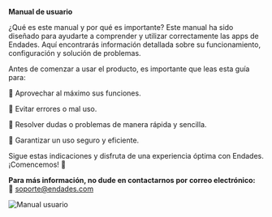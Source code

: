 **Manual de usuario**

¿Qué es este manual y por qué es importante?
Este manual ha sido diseñado para ayudarte a comprender y utilizar correctamente las apps de Endades. Aquí encontrarás información detallada sobre su funcionamiento, configuración y solución de problemas.

Antes de comenzar a usar el producto, es importante que leas esta guía para:

🔹 Aprovechar al máximo sus funciones.

🔹 Evitar errores o mal uso.

🔹 Resolver dudas o problemas de manera rápida y sencilla.

🔹 Garantizar un uso seguro y eficiente.

Sigue estas indicaciones y disfruta de una experiencia óptima con Endades. ¡Comencemos! 🚀

**Para más información, no dude en contactarnos por correo electrónico:**  
📧 [soporte@endades.com](mailto:soporte@endades.com)

![Manual usuario](Imagenes/manual_usuario.gif)
